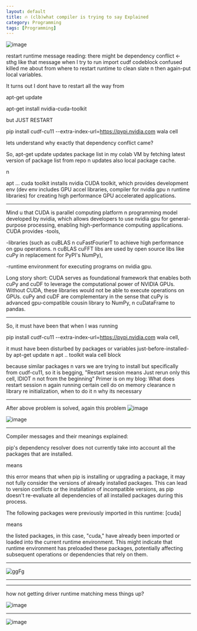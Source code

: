 ```yaml
---
layout: default
title: 🔥 (clb)what compiler is trying to say Explained
category: Programming
tags: [Programming]
---
```

![image](https://github.com/sbibek086/write-the-docs/assets/11883023/dc31d0e2-d234-4575-9827-c3c52d09d9cd)

restart runtime message reading:
there might be dependency conflict <- sthg like that message 
when I try to run
import cudf
codeblock confused killed me about from where to restart runtime to clean slate n then again-put local variables.

It turns out I dont have to restart all the way from 

apt-get update

apt-get install nvidia-cuda-toolkit

but JUST RESTART

pip install cudf-cu11 --extra-index-url=https://pypi.nvidia.com wala cell

lets understand why exactly that dependency conflict came?

So, apt-get update updates package list in my colab VM by fetching latest version of package list from repo n updates also local package cache.

n

apt ... cuda toolkit installs nvidia CUDA toolkit, which provides development env (dev env includes GPU accel libraries, compiler for nvidia gpu n runtime libraries) for creating high performance GPU accelerated applications.

---
Mind u that CUDA is parallel computing platform n programming model developed by nvidia, which allows developers to use nvidia gpu for general-purpose processing, enabling high-performance computing applications.
CUDA provides
-tools, 

-libraries (such as cuBLAS n cuFastFourierT to achieve high performance on gpu operations. n cuBLAS cuFFT libs are used by open source libs like cuPy in replacement for PyPI's NumPy), 

-runtime environment for executing programs on nvidia gpu. 

Long story short: CUDA serves as foundational framework that enables both cuPy and cuDF to leverage the computational power of NVIDIA GPUs.
Without CUDA, these libraries would not be able to execute operations on GPUs.
cuPy and cuDF are complementary in the sense that cuPy is advanced gpu-compatible cousin library to NumPy, n cuDataFrame to pandas. 

---
So, it must have been that when I was running 

pip install cudf-cu11 --extra-index-url=https://pypi.nvidia.com wala cell,

it must have been disturbed by packages or variables just-before-installed-by apt-get update 
n apt .. toolkit wala cell block

because similar packages n vars we are trying to install but specifically from cudf-cu11, so it is begging, "Restart session means Just rerun only this cell, IDIOT n not from the beginning"
Primer is on my blog: What does restart session n again running certain cell do on memory clearance n library re initialization, when to do it n why its necessary

---
After above problem is solved, again this problem
![image](https://github.com/sbibek086/write-the-docs/assets/11883023/a8424527-9388-4f09-8c4a-10584f639b80)

![image](https://github.com/sbibek086/write-the-docs/assets/11883023/2a473ef5-d1b3-4cbd-bb0c-d884a8dbeb65)

---
Compiler messages and their meanings explained:

pip's dependency resolver does not currently take into account all the packages that are installed.

means

this error means that when pip is installing or upgrading a package, it may not fully consider the versions of already installed packages. This can lead to version conflicts or the installation of incompatible versions, as pip doesn't re-evaluate all dependencies of all installed packages during this process.

The following packages were previously imported in this runtime:
  [cuda]

means

the listed packages, in this case, "cuda," have already been imported or loaded into the current runtime environment. This might indicate that runtime environment has preloaded these packages, potentially affecting subsequent operations or dependencies that rely on them.

---

![ggFg](https://github.com/user-attachments/assets/b0332186-d3af-4632-9081-05d1ffd92fde)

---
---
how not getting driver runtime matching mess things up?

![image](https://github.com/user-attachments/assets/1a118aa8-460d-439c-a013-0e86e1580be1)

---
![image](https://gist.github.com/user-attachments/assets/c9d3afa9-7147-4dde-b013-379c9a51ad7a)


